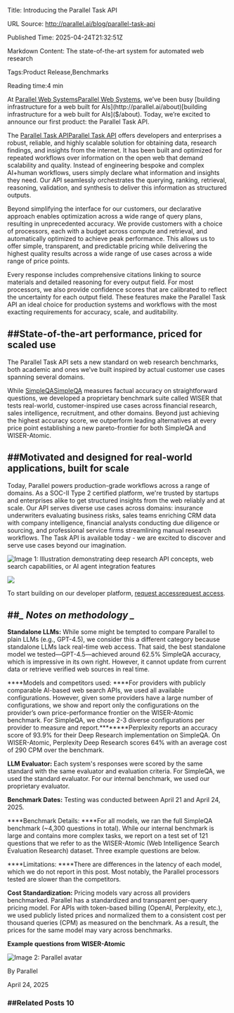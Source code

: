 Title: Introducing the Parallel Task API

URL Source: http://parallel.ai/blog/parallel-task-api

Published Time: 2025-04-24T21:32:51Z

Markdown Content:
The state-of-the-art system for automated web research

Tags:Product Release,Benchmarks

Reading time:4 min

At [Parallel Web Systems](https://parallel.ai/)[Parallel Web Systems]($https://parallel.ai/), we’ve been busy [building infrastructure for a web built for AIs](http://parallel.ai/about)[building infrastructure for a web built for AIs]($/about). Today, we’re excited to announce our first product: the Parallel Task API.

The [Parallel Task API](https://docs.parallel.ai/)[Parallel Task API]($https://docs.parallel.ai) offers developers and enterprises a robust, reliable, and highly scalable solution for obtaining data, research findings, and insights from the internet. It has been built and optimized for repeated workflows over information on the open web that demand scalability and quality. Instead of engineering bespoke and complex AI+human workflows, users simply declare what information and insights they need. Our API seamlessly orchestrates the querying, ranking, retrieval, reasoning, validation, and synthesis to deliver this information as structured outputs.

Beyond simplifying the interface for our customers, our declarative approach enables optimization across a wide range of query plans, resulting in unprecedented accuracy. We provide customers with a choice of processors, each with a budget across compute and retrieval, and automatically optimized to achieve peak performance. This allows us to offer simple, transparent, and predictable pricing while delivering the highest quality results across a wide range of use cases across a wide range of price points.

Every response includes comprehensive citations linking to source materials and detailed reasoning for every output field. For most processors, we also provide confidence scores that are calibrated to reflect the uncertainty for each output field. These features make the Parallel Task API an ideal choice for production systems and workflows with the most exacting requirements for accuracy, scale, and auditability.

##State-of-the-art performance, priced for scaled use
-----------------------------------------------------

The Parallel Task API sets a new standard on web research benchmarks, both academic and ones we’ve built inspired by actual customer use cases spanning several domains.

While [SimpleQA](https://openai.com/index/introducing-simpleqa/)[SimpleQA]($https://openai.com/index/introducing-simpleqa/) measures factual accuracy on straightforward questions, we developed a proprietary benchmark suite called WISER that tests real-world, customer-inspired use cases across financial research, sales intelligence, recruitment, and other domains. Beyond just achieving the highest accuracy score, we outperform leading alternatives at every price point establishing a new pareto-frontier for both SimpleQA and WISER-Atomic.

##Motivated and designed for real-world applications, built for scale
---------------------------------------------------------------------

Today, Parallel powers production-grade workflows across a range of domains. As a SOC-II Type 2 certified platform, we're trusted by startups and enterprises alike to get structured insights from the web reliably and at scale. Our API serves diverse use cases across domains: insurance underwriters evaluating business risks, sales teams enriching CRM data with company intelligence, financial analysts conducting due diligence or sourcing, and professional service firms streamlining manual research workflows. The Task API is available today - we are excited to discover and serve use cases beyond our imagination.

![Image 1: Illustration demonstrating deep research API concepts, web search capabilities, or AI agent integration features](http://parallel.ai/_next/image?url=https%3A%2F%2Fcdn.sanity.io%2Fimages%2F5hzduz3y%2Fproduction%2F92663b0f1f8fa316d21743f04d7c32d9b7404d00-2576x1712.png&w=3840&q=75)

![](https://cdn.sanity.io/images/5hzduz3y/production/92663b0f1f8fa316d21743f04d7c32d9b7404d00-2576x1712.png)

To start building on our developer platform, [request access](https://parallel.ai/)[request access]($https://parallel.ai).

##_\_ Notes on methodology \__
------------------------------

****Standalone LLMs:**** While some might be tempted to compare Parallel to plain LLMs (e.g., GPT-4.5), we consider this a different category because standalone LLMs lack real-time web access. That said, the best standalone model we tested—GPT-4.5—achieved around 62.5% SimpleQA accuracy, which is impressive in its own right. However, it cannot update from current data or retrieve verified web sources in real time.

****Models and competitors used: ****For providers with publicly comparable AI-based web search APIs, we used all available configurations. However, given some providers have a large number of configurations, we show and report only the configurations on the provider’s own price-performance frontier on the WISER-Atomic benchmark. For SimpleQA, we chose 2-3 diverse configurations per provider to measure and report.********Perplexity reports an accuracy score of 93.9% for their Deep Research implementation on SimpleQA. On WISER-Atomic, Perplexity Deep Research scores 64% with an average cost of 290 CPM over the benchmark.

****LLM Evaluator:**** Each system's responses were scored by the same standard with the same evaluator and evaluation criteria. For SimpleQA, we used the standard evaluator. For our internal benchmark, we used our proprietary evaluator.

****Benchmark Dates:**** Testing was conducted between April 21 and April 24, 2025.

****Benchmark Details: ****For all models, we ran the full SimpleQA benchmark (~4,300 questions in total). While our internal benchmark is large and contains more complex tasks, we report on a test set of 121 questions that we refer to as the WISER-Atomic (Web Intelligence Search Evaluation Research) dataset. Three example questions are below.

****Limitations: ****There are differences in the latency of each model, which we do not report in this post. Most notably, the Parallel processors tested are slower than the competitors.

****Cost Standardization:**** Pricing models vary across all providers benchmarked. Parallel has a standardized and transparent per-query pricing model. For APIs with token-based billing (OpenAI, Perplexity, etc.), we used publicly listed prices and normalized them to a consistent cost per thousand queries (CPM) as measured on the benchmark. As a result, the prices for the same model may vary across benchmarks.

****Example questions from WISER-Atomic****

![Image 2: Parallel avatar](http://parallel.ai/_next/image?url=https%3A%2F%2Fcdn.sanity.io%2Fimages%2F5hzduz3y%2Fproduction%2F9a2c0f2e9634a95512da83f8354aef9d5bf400aa-128x128.png&w=64&q=75)

By Parallel

April 24, 2025

### ##Related Posts 10
